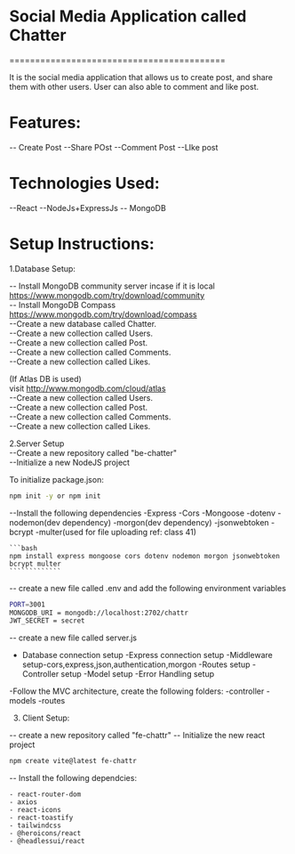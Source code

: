 # Social Media Application called Chatter
==========================================

It is the social media application that allows us to create post, and share them with other users. User can also able to comment and like post.

# Features:

-- Create Post
--Share POst
--Comment Post
--LIke post

# Technologies Used:
--React
--NodeJs+ExpressJs
-- MongoDB

# Setup Instructions:
1.Database Setup:

  -- Install MongoDB community server incase if it is local  
      https://www.mongodb.com/try/download/community              
  -- Install MongoDB Compass                  
           https://www.mongodb.com/try/download/compass                    
  --Create a new database called Chatter.   
  --Create a new collection called Users.   
  --Create a new collection called Post.    
  --Create a new collection called Comments.    
  --Create a new collection called Likes.     
 
  (If Atlas DB is used)    
  visit http://www.mongodb.com/cloud/atlas     
  --Create a new collection called Users.     
  --Create a new collection called Post.     
  --Create a new collection called Comments.     
  --Create a new collection called Likes.      
   
2.Server Setup    
--Create a new repository called "be-chatter"    
--Initialize a new NodeJS project
  
  To initialize package.json:
  ```bash
npm init -y or npm init         
````````````


--Install the following dependencies
    -Express
    -Cors
    -Mongoose
    -dotenv
    -nodemon(dev dependency)
    -morgon(dev dependency)
    -jsonwebtoken
    -bcrypt
    -multer(used for file uploading ref: class 41)

    ```bash
    npm install express mongoose cors dotenv nodemon morgon jsonwebtoken bcrypt multer    
    `````````````

-- create a new file called .env and add the following environment variables

```bash
PORT=3001
MONGODB_URI = mongodb://localhost:2702/chattr
JWT_SECRET = secret             
```````````````

-- create a new file called server.js
   - Database connection setup
   -Express connection setup
   -Middleware setup-cors,express,json,authentication,morgon
   -Routes setup
   -Controller setup
   -Model setup
   -Error Handling setup

  -Follow the MVC architecture, create the following folders:
      -controller
      -models
      -routes

  3. Client Setup:

  -- create a new repository called "fe-chattr"
  -- Initialize the new react project

  ```bash
  npm create vite@latest fe-chattr              
  ````````   

  -- Install the following dependcies:     
       
    - react-router-dom   
    - axios    
    - react-icons    
    - react-toastify    
    - tailwindcss       
    - @heroicons/react      
    - @headlessui/react     
